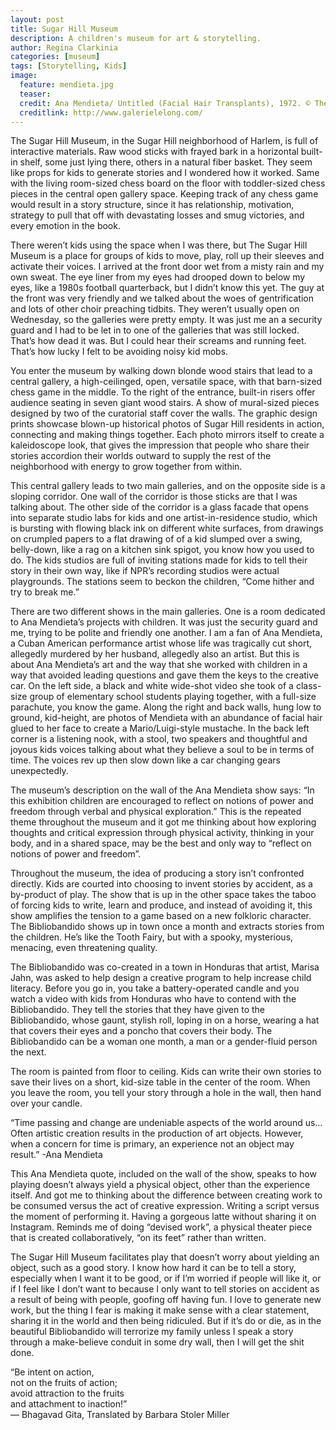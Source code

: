 ```yaml
---
layout: post
title: Sugar Hill Museum
description: A children's museum for art & storytelling.
author: Regina Clarkinia
categories: [museum]
tags: [Storytelling, Kids]
image:
  feature: mendieta.jpg
  teaser:
  credit: Ana Mendieta/ Untitled (Facial Hair Transplants), 1972. © The Estate of Ana Mendieta Collection, LLC. Courtesy Galerie Lelong & Co.
  creditlink: http://www.galerielelong.com/
---
```


The Sugar Hill Museum, in the Sugar Hill neighborhood of Harlem, is full of interactive materials. Raw wood sticks with frayed bark in a horizontal built-in shelf, some just lying there, others in a natural fiber basket. They seem like props for kids to generate stories and I wondered how it worked. Same with the living room-sized chess board on the floor with toddler-sized chess pieces in the central open gallery space. Keeping track of any chess game would result in a story structure, since it has relationship, motivation, strategy to pull that off with devastating losses and smug victories, and every emotion in the book.

There weren’t kids using the space when I was there, but The Sugar Hill Museum is a place for groups of kids to move, play, roll up their sleeves and activate their voices. I arrived at the front door wet from a misty rain and my own sweat. The eye liner from my eyes had drooped down to below my eyes, like a 1980s football quarterback, but I didn’t know this yet. The guy at the front was very friendly and we talked about the woes of gentrification and lots of other choir preaching tidbits. They weren’t usually open on Wednesday, so the galleries were pretty empty. It was just me an a security guard and I had to be let in to one of the galleries that was still locked. That’s how dead it was. But I could hear their screams and running feet. That’s how lucky I felt to be avoiding noisy kid mobs.

You enter the museum by walking down blonde wood stairs that lead to a central gallery, a high-ceilinged, open, versatile space, with that barn-sized chess game in the middle. To the right of the entrance, built-in risers offer audience seating in seven giant wood stairs. A show of mural-sized pieces designed by two of the curatorial staff cover the walls. The graphic design prints showcase blown-up historical photos of Sugar Hill residents in action, connecting and making things together. Each photo mirrors itself to create a kaleidoscope look, that gives the impression that people who share their stories accordion their worlds outward to supply the rest of the neighborhood with energy to grow together from within.

This central gallery leads to two main galleries, and on the opposite side is a sloping corridor. One wall of the corridor is those sticks are that I was talking about. The other side of the corridor is a glass facade that opens into separate studio labs for kids and one artist-in-residence studio, which is bursting with flowing black ink on different white surfaces, from drawings on crumpled papers to a flat drawing of of a kid slumped over a swing, belly-down, like a rag on a kitchen sink spigot, you know how you used to do. The kids studios are full of inviting stations made for kids to tell their story in their own way, like if NPR’s recording studios were actual playgrounds. The stations seem to beckon the children, “Come hither and try to break me.”

There are two different shows in the main galleries. One is a room dedicated to Ana Mendieta’s projects with children. It was just the security guard and me, trying to be polite and friendly one another. I am a fan of Ana Mendieta, a Cuban American performance artist whose life was tragically cut short, allegedly murdered by her husband, allegedly also an artist. But this is about Ana Mendieta’s art and the way that she worked with children in a way that avoided leading questions and gave them the keys to the creative car. On the left side, a black and white wide-shot video she took of a class-size group of elementary school students playing together, with a full-size parachute, you know the game. Along the right and back walls, hung low to ground, kid-height, are photos of Mendieta with an abundance of facial hair glued to her face to create a Mario/Luigi-style mustache. In the back left corner is a listening nook, with a stool, two speakers and thoughtful and joyous kids voices talking about what they believe a soul to be in terms of time. The voices rev up then slow down like a car changing gears unexpectedly.

The museum’s description on the wall of the Ana Mendieta show says: “In this exhibition children are encouraged to reflect on notions of power and freedom through verbal and physical exploration.” This is the repeated theme throughout the museum and it got me thinking about how exploring thoughts and critical expression through physical activity, thinking in your body, and in a shared space, may be the best and only way to “reflect on notions of power and freedom”.

Throughout the museum, the idea of producing a story isn’t confronted directly. Kids are courted into choosing to invent stories by accident, as a by-product of play. The show that is up in the other space takes the taboo of forcing kids to write, learn and produce, and instead of avoiding it, this show amplifies the tension to a game based on a new folkloric character. The Bibliobandido shows up in town once a month and extracts stories from the children. He’s like the Tooth Fairy, but with a spooky, mysterious, menacing, even threatening quality.

The Bibliobandido was co-created in a town in Honduras that artist, Marisa Jahn, was asked to help design a creative program to help increase child literacy. Before you go in, you take a battery-operated candle and you watch a video with kids from Honduras who have to contend with the Bibliobandido. They tell the stories that they have given to the Bibliobandido, whose gaunt, stylish roll, loping in on a horse, wearing a hat that covers their eyes and a poncho that covers their body. The Bibliobandido can be a woman one month, a man or a gender-fluid person the next.

The room is painted from floor to ceiling. Kids can write their own stories to save their lives on a short, kid-size table in the center of the room. When you leave the room, you tell your story through a hole in the wall, then hand over your candle.

“Time passing and change are undeniable aspects of the world around us…Often artistic creation results in the production of art objects. However, when a concern for time is primary, an experience not an object may result.” -Ana Mendieta

This Ana Mendieta quote, included on the wall of the show, speaks to how playing doesn’t always yield a physical object, other than the experience itself. And got me to thinking about the difference between creating work to be consumed versus the act of creative expression. Writing a script versus the moment of performing it. Having a gorgeous latte without sharing it on Instagram. Reminds me of doing “devised work”, a physical theater piece that is created collaboratively, “on its feet” rather than written.

The Sugar Hill Museum facilitates play that doesn’t worry about yielding an object, such as a good story. I know how hard it can be to tell a story, especially when I want it to be good, or if I’m worried if people will like it, or if I feel like I don’t want to because I only want to tell stories on accident as a result of being with people, goofing off having fun. I love to generate new work, but the thing I fear is making it make sense with a clear statement, sharing it in the world and then being ridiculed. But if it’s do or die, as in the beautiful Bibliobandido will terrorize my family unless I speak a story through a make-believe conduit in some dry wall, then I will get the shit done.

“Be intent on action,  
not on the fruits of action;  
avoid attraction to the fruits  
and attachment to inaction!”  
— Bhagavad Gita, Translated by Barbara Stoler Miller  
